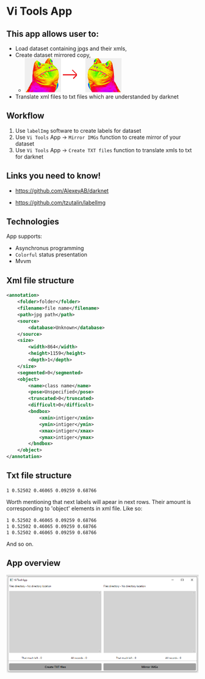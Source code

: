 # Vi Tools App

## This app allows user to:
- Load dataset containing jpgs and their xmls, 
- Create dataset mirrored copy,
    -   ![MirrorAction](Readme/MirrorAction.png)
- Translate xml files to txt files which are understanded by darknet

## Workflow
1. Use `labelImg` software to create labels for dataset
2. Use `Vi Tools` App -> `Mirror IMGs` function to create mirror of your dataset
3. Use `Vi Tools` App -> `Create TXT files` function to translate xmls to txt for darknet

## Links you need to know!

- https://github.com/AlexeyAB/darknet

- https://github.com/tzutalin/labelImg

## Technologies

App supports:
- Asynchronus programming
- `Colorful` status presentation
- Mvvm

## Xml file structure

``` xml
<annotation>
    <folder>folder</folder>
    <filename>file name</filename>
    <path>jpg path</path>
    <source>
        <database>Unknown</database>
    </source>
    <size>
        <width>864</width>
        <height>1159</height>
        <depth>1</depth>
    </size>
    <segmented>0</segmented>
    <object>
        <name>class name</name>
        <pose>Unspecified</pose>
        <truncated>0</truncated>
        <difficult>0</difficult>
        <bndbox>
            <xmin>intiger</xmin>
            <ymin>intiger</ymin>
            <xmax>intiger</xmax>
            <ymax>intiger</ymax>
        </bndbox>
    </object>
</annotation>
```

## Txt file structure
```
1 0.52502 0.46065 0.09259 0.68766
```
Worth mentioning that next labels will apear in next rows. Their amount is corresponding to 'object' elements in xml file. Like so:

```
1 0.52502 0.46065 0.09259 0.68766
1 0.52502 0.46065 0.09259 0.68766
1 0.52502 0.46065 0.09259 0.68766
```
And so on.

## App overview

![MainAppLook](Readme/MainAppLook.png)
